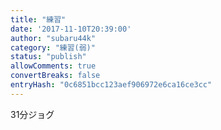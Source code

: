 ```yaml
---
title: "練習"
date: '2017-11-10T20:39:00'
author: "subaru44k"
category: "練習(弱)"
status: "publish"
allowComments: true
convertBreaks: false
entryHash: "0c6851bcc123aef906972e6ca16ce3cc"
---
```

31分ジョグ
